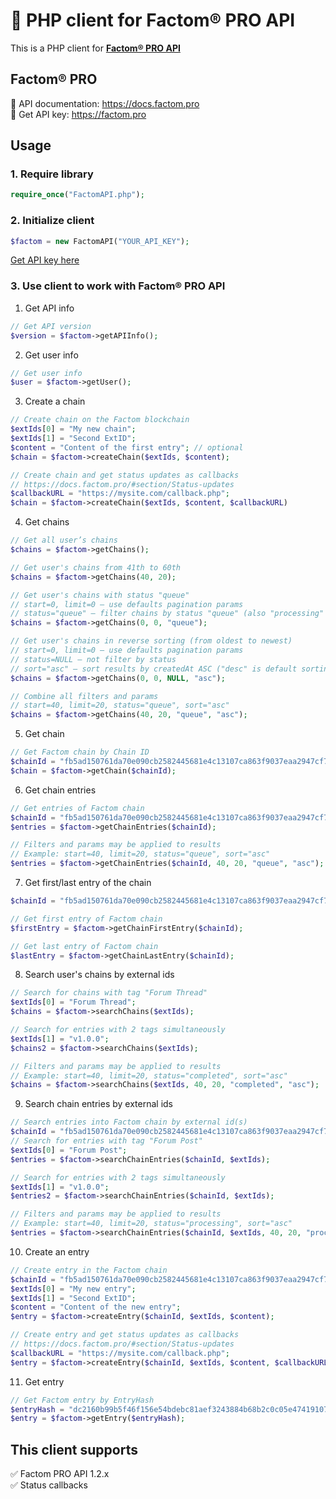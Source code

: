 # 🐘 PHP client for Factom® PRO API
This is a PHP client for <a href="https://factom.pro" target="_blank"><b>Factom® PRO API</b></a>

## Factom® PRO
📖 API documentation: <a href="https://docs.factom.pro" target="_blank">https://docs.factom.pro</a><br />
🔑 Get API key: <a href="https://factom.pro/#plans" target="_blank">https://factom.pro</a>

## Usage

### 1. Require library
```php
require_once("FactomAPI.php");
```

### 2. Initialize client
```php
$factom = new FactomAPI("YOUR_API_KEY");
```
<a href="https://factom.pro/#plans" target="_blank">Get API key here</a>


### 3. Use client to work with Factom® PRO API
1. Get API info
```php
// Get API version
$version = $factom->getAPIInfo();
```

2. Get user info
```php
// Get user info
$user = $factom->getUser();
```

3. Create a chain
```php
// Create chain on the Factom blockchain
$extIds[0] = "My new chain";
$extIds[1] = "Second ExtID";
$content = "Content of the first entry"; // optional
$chain = $factom->createChain($extIds, $content);

// Create chain and get status updates as callbacks
// https://docs.factom.pro/#section/Status-updates
$callbackURL = "https://mysite.com/callback.php";
$chain = $factom->createChain($extIds, $content, $callbackURL)
```

4. Get chains
```php
// Get all user’s chains
$chains = $factom->getChains();

// Get user's chains from 41th to 60th
$chains = $factom->getChains(40, 20);

// Get user's chains with status "queue"
// start=0, limit=0 — use defaults pagination params
// status="queue" — filter chains by status "queue" (also "processing" | "completed")
$chains = $factom->getChains(0, 0, "queue");

// Get user's chains in reverse sorting (from oldest to newest)
// start=0, limit=0 — use defaults pagination params
// status=NULL — not filter by status
// sort="asc" — sort results by createdAt ASC ("desc" is default sorting)
$chains = $factom->getChains(0, 0, NULL, "asc");

// Combine all filters and params
// start=40, limit=20, status="queue", sort="asc"
$chains = $factom->getChains(40, 20, "queue", "asc");
```

5. Get chain
```php
// Get Factom chain by Chain ID
$chainId = "fb5ad150761da70e090cb2582445681e4c13107ca863f9037eaa2947cf7d225c";
$chain = $factom->getChain($chainId);
```

6. Get chain entries
```php
// Get entries of Factom chain
$chainId = "fb5ad150761da70e090cb2582445681e4c13107ca863f9037eaa2947cf7d225c";
$entries = $factom->getChainEntries($chainId);

// Filters and params may be applied to results
// Example: start=40, limit=20, status="queue", sort="asc"
$entries = $factom->getChainEntries($chainId, 40, 20, "queue", "asc");
```

7. Get first/last entry of the chain
```php
$chainId = "fb5ad150761da70e090cb2582445681e4c13107ca863f9037eaa2947cf7d225c";

// Get first entry of Factom chain
$firstEntry = $factom->getChainFirstEntry($chainId);

// Get last entry of Factom chain
$lastEntry = $factom->getChainLastEntry($chainId);
```

8. Search user's chains by external ids
```php
// Search for chains with tag "Forum Thread"
$extIds[0] = "Forum Thread";
$chains = $factom->searchChains($extIds);

// Search for entries with 2 tags simultaneously 
$extIds[1] = "v1.0.0";
$chains2 = $factom->searchChains($extIds);

// Filters and params may be applied to results
// Example: start=40, limit=20, status="completed", sort="asc"
$chains = $factom->searchChains($extIds, 40, 20, "completed", "asc");
```

9. Search chain entries by external ids
```php
// Search entries into Factom chain by external id(s)
$chainId = "fb5ad150761da70e090cb2582445681e4c13107ca863f9037eaa2947cf7d225c";
// Search for entries with tag "Forum Post"
$extIds[0] = "Forum Post";
$entries = $factom->searchChainEntries($chainId, $extIds);

// Search for entries with 2 tags simultaneously 
$extIds[1] = "v1.0.0";
$entries2 = $factom->searchChainEntries($chainId, $extIds);

// Filters and params may be applied to results
// Example: start=40, limit=20, status="processing", sort="asc"
$entries = $factom->searchChainEntries($chainId, $extIds, 40, 20, "processing", "asc");
```

10. Create an entry
```php
// Create entry in the Factom chain
$chainId = "fb5ad150761da70e090cb2582445681e4c13107ca863f9037eaa2947cf7d225c";
$extIds[0] = "My new entry";
$extIds[1] = "Second ExtID";
$content = "Content of the new entry";
$entry = $factom->createEntry($chainId, $extIds, $content);

// Create entry and get status updates as callbacks
// https://docs.factom.pro/#section/Status-updates
$callbackURL = "https://mysite.com/callback.php";
$entry = $factom->createEntry($chainId, $extIds, $content, $callbackURL)
```

11. Get entry
```php
// Get Factom entry by EntryHash
$entryHash = "dc2160b99b5f46f156e54bdebc81aef3243884b68b2c0c05e4741910738273f2";
$entry = $factom->getEntry($entryHash);
```

## This client supports
✅ Factom PRO API 1.2.x<br />
✅ Status callbacks